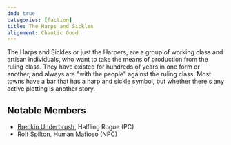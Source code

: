 ```yaml
---
dnd: true
categories: [faction]
title: The Harps and Sickles
alignment: Chaotic Good
---
```

The Harps and Sickles or just the Harpers, are a group of working class and artisan individuals, who want to take the means of production from the ruling class.  They have existed for hundreds of years in one form or another, and always are "with the people" against the ruling class.  Most towns have a bar that has a harp and sickle symbol, but whether there's any active plotting is another story.

## Notable Members
* [Breckin Underbrush](../people/breckin), Halfling Rogue (PC)
* Rolf Spilton, Human Mafioso (NPC)
